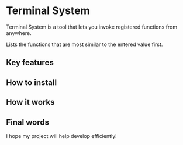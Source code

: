 # Terminal System

Terminal System is a tool that lets you invoke registered functions from anywhere.

Lists the functions that are most similar to the entered value first.

## Key features

## How to install

## How it works

## Final words

I hope my project will help develop efficiently!

